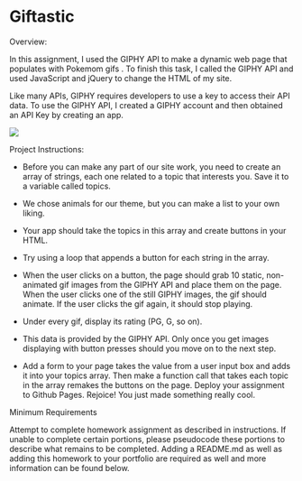 # Giftastic
Overview:

In this assignment, I used the GIPHY API to make a dynamic web page that populates with Pokemom gifs . To finish this task, I called the GIPHY API and used JavaScript and jQuery to change the HTML of my site.

Like many APIs, GIPHY requires developers to use a key to access their API data. To use the GIPHY API, I created a GIPHY account and then obtained an API Key by creating an app.

<img src="https://drive.google.com/file/d/1Cs5D9t9dVStXiRRpGgTZ_zSm8l29Wfd6/view">

Project Instructions:

- Before you can make any part of our site work, you need to create an array of strings, each one related to a topic that interests you. Save it to a variable called topics.

- We chose animals for our theme, but you can make a list to your own liking.


- Your app should take the topics in this array and create buttons in your HTML.

- Try using a loop that appends a button for each string in the array.

- When the user clicks on a button, the page should grab 10 static, non-animated gif images from the GIPHY API and place them on the page.
When the user clicks one of the still GIPHY images, the gif should animate. If the user clicks the gif again, it should stop playing.

- Under every gif, display its rating (PG, G, so on).

- This data is provided by the GIPHY API.
Only once you get images displaying with button presses should you move on to the next step.

- Add a form to your page takes the value from a user input box and adds it into your topics array. Then make a function call that takes each topic in the array remakes the buttons on the page.
Deploy your assignment to Github Pages.
Rejoice! You just made something really cool.





Minimum Requirements

Attempt to complete homework assignment as described in instructions. If unable to complete certain portions, please pseudocode these portions to describe what remains to be completed. Adding a README.md as well as adding this homework to your portfolio are required as well and more information can be found below.



